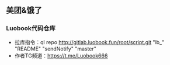 ## 美团&饿了

### Luobook代码仓库
- 拉库指令：ql repo http://gitlab.luobook.fun/root/script.git "lb_" "README" "sendNotify" "master"
- 作者TG频道：https://t.me/Luobook666